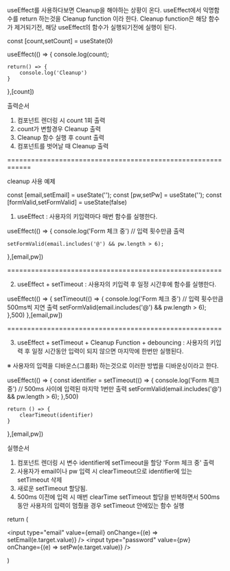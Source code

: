 useEffect를 사용하다보면 Cleanup을 해야하는 상황이 온다.
useEffect에서 익명함수를 return 하는것을 Cleanup function 이라 한다.
Cleanup function은 해당 함수가 제거되기전, 해당 useEffect의 함수가 실행되기전에 실행이 된다.

const [count,setCount] = useState(0)

useEffect(() => {
    console.log(count);

    return() => {
        console.log('Cleanup')
    }
},[count])

출력순서
1. 컴포넌트 렌더링 시 count 1회 출력
2. count가 변할경우 Cleanup 출력
3. Cleanup 함수 실행 후 count 출력
4. 컴포넌트를 벗어날 때 Cleanup 출력

============================================================

cleanup 사용 예제

const [email,setEmail] = useState('');
const [pw,setPw] = useState('');
const [formValid,setFormValid] = useState(false)

1. useEffect : 사용자의 키입력마다 매번 함수를 실행한다.

useEffect(() => {
    console.log('Form 체크 중') // 입력 횟수만큼 출력

    setFormValid(email.includes('@') && pw.length > 6);
},[email,pw])

======================================================

 2. useEffect + setTimeout : 사용자의 키입력 후 일정 시간후에 함수를 실행한다.

useEffect(() => {
    setTimeout(() => {
        console.log('Form 체크 중') // 입력 횟수만큼 500ms씩 지연 출력
        setFormValid(email.includes('@') && pw.length > 6);
    },500)
},[email,pw])

======================================================

3. useEffect + setTimeout + Cleanup Function + debouncing : 사용자의 키입력 후 일정 시간동안 입력이 되지 않으면 마지막에 한번만 실행된다.

※ 사용자의 입력을 디바운스(그룹화) 하는것으로 이러한 방법을 디바운싱이라고 한다.

useEffect(() => {
    const identifier = setTimeout(() => {
        console.log('Form 체크 중') // 500ms 사이에 입력된 마지막 1번만 출력
        setFormValid(email.includes('@') && pw.length > 6);
    },500)

    return () => {
        clearTimeout(identifier)
    }
},[email,pw])

실행순서
1. 컴포넌트 렌더링 시 변수 identifier에 setTimeout을 할당 'Form 체크 중' 출력
2. 사용자가 email이나 pw 입력 시 clearTimeout으로 identifier에 있는 setTimeout 삭제
3. 새로운 setTimeout 할당됨. 
4. 500ms 이전에 입력 시 매번 clearTime setTimeout 할당을 반복하면서 500ms 동안 사용자의 입력이 멈췄을 경우 
   setTimeout 안에있는 함수 실행


return (
    <form>
        <input type="email" value={email} onChange={(e) => setEmail(e.target.value)} />
        <input type="password" value={pw} onChange={(e) => setPw(e.target.value)} />
    </form>
)